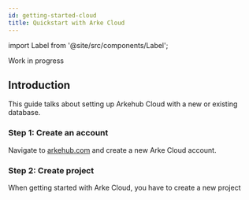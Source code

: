 ```yaml
---
id: getting-started-cloud
title: Quickstart with Arke Cloud
---
```


import Label from '@site/src/components/Label';

<Label variant="error">Work in progress</Label>

## Introduction

This guide talks about setting up Arkehub Cloud with a new or existing database.

### Step 1: Create an account

Navigate to [arkehub.com](https://arkehub.com) and create a new Arke Cloud account.

### Step 2: Create project

When getting started with Arke Cloud, you have to create a new project
